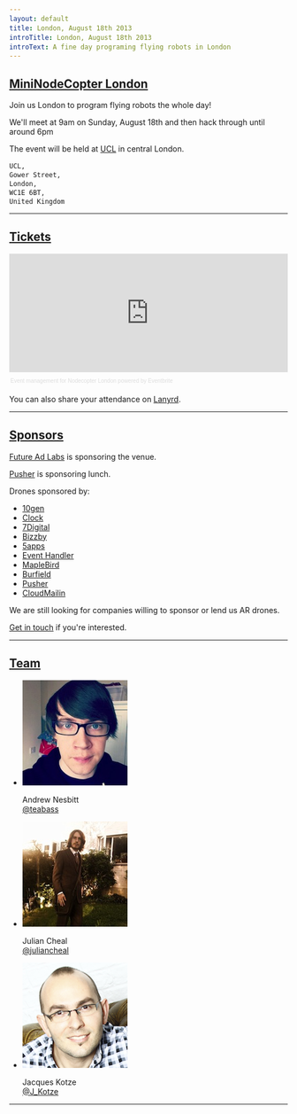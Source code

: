 ```yaml
---
layout: default
title: London, August 18th 2013
introTitle: London, August 18th 2013
introText: A fine day programing flying robots in London
---
```


<h2 id="intro"><a href="#intro">MiniNodeCopter London</a></h2>

Join us London to program flying robots the whole day!

We'll meet at 9am on Sunday, August 18th and then hack through until around 6pm

The event will be held at [UCL](http://www.ucl.ac.uk/) in central London.

```
UCL,
Gower Street,
London,
WC1E 6BT,
United Kingdom
```

<hr>

<h2 id="tickets"><a href="#tickets">Tickets</a></h2>

<div style="width:100%; text-align:left;" ><iframe  src="https://www.eventbrite.com/tickets-external?eid=7673889811&ref=etckt&v=2" frameborder="0" height="214" width="100%" vspace="0" hspace="0" marginheight="5" marginwidth="5" scrolling="auto" allowtransparency="true"></iframe><div style="font-family:Helvetica, Arial; font-size:10px; padding:5px 0 5px; margin:2px; width:100%; text-align:left;" ><a style="color:#ddd; text-decoration:none;" target="_blank" href="http://www.eventbrite.com/r/etckt">Event management</a><span style="color:#ddd;"> for </span><a style="color:#ddd; text-decoration:none;" target="_blank" href="http://nodecopter-london-2.eventbrite.com?ref=etckt">Nodecopter London</a> <span style="color:#ddd;">powered by</span> <a style="color:#ddd; text-decoration:none;" target="_blank" href="http://www.eventbrite.com?ref=etckt">Eventbrite</a></div></div>

<p>You can also share your attendance on <a href='http://lanyrd.com/2013/nodecopter-london-2'>Lanyrd</a>.</p>

<hr>

<h2 id="sponsors"><a href="#sponsors">Sponsors</a></h2>

[Future Ad Labs](http://futureadlabs.com/) is sponsoring the venue.

[Pusher](http://pusher.com/) is sponsoring lunch.

Drones sponsored by:

<ul>
  <li><a href="http://www.10gen.com/">10gen</a></li>
  <li><a href="http://clock.co.uk/">Clock</a></li>
  <li><a href="http://www.7digital.com/">7Digital</a></li>
  <li><a href="http://www.bizzby.com/">Bizzby</a></li>
  <li><a href='https://5apps.com'>5apps</a></li>
  <li><a href='http://eventhandler.co.uk/'>Event Handler</a></li>
  <li><a href='http://www.maplebird.com/'>MapleBird</a></li>
  <li><a href='http://burfieldcreative.co.uk/'>Burfield</a></li>
  <li><a href='http://pusher.com'>Pusher</a></li>
  <li><a href='http://www.cloudmailin.com/'>CloudMailin</a></li>
</ul>

We are still looking for companies willing to sponsor or lend us AR drones.

<a href="mailto:andrewnez@gmail.com">Get in touch</a> if you're interested.

<hr>

<h2 id="team"><a href="#team">Team</a></h2>

<ul class="team">
  <li>
    <img src="/img/team/andrew_nesbitt.jpg">
    <p>
      Andrew Nesbitt<br>
      <a href="https://twitter.com/teabass">@teabass</a>
    </p>
  </li>
  <li>
    <img src="/img/team/julian_cheal.jpg">
    <p>
      Julian Cheal<br>
      <a href="https://twitter.com/juliancheal">@juliancheal</a>
    </p>
  </li>
  <li>
    <img src="/img/team/jacques_kotze.png">
    <p>
      Jacques Kotze<br>
      <a href="https://twitter.com/J_Kotze">@J_Kotze</a>
    </p>
  </li>

</ul>

<hr>
